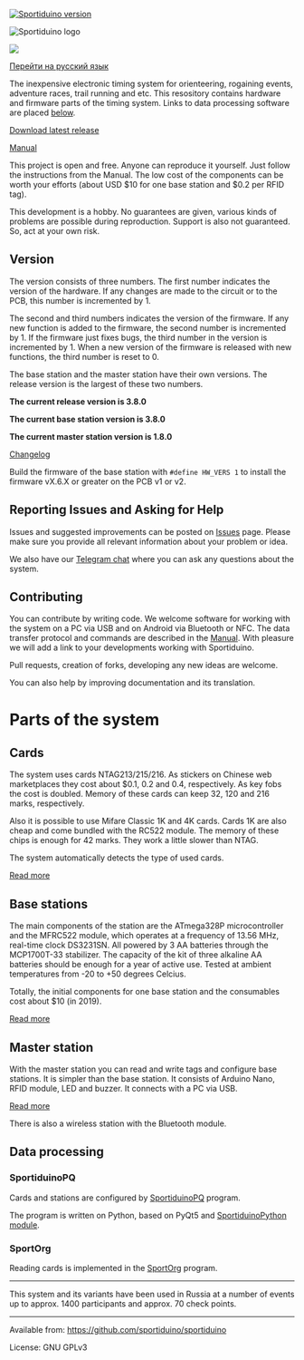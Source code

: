 ﻿[![Sportiduino version](https://img.shields.io/github/v/release/sportiduino/sportiduino)](https://github.com/sportiduino/sportiduino/releases)

![Sportiduino logo](/Images/logo.png?raw=true)

![](/Images/Sportiduino.JPG?raw=true)

[Перейти на русский язык](README.ru.md)

The inexpensive electronic timing system for orienteering, rogaining events, adventure races, trail running and etc.
This resository contains hardware and firmware parts of the timing system.
Links to data processing software are placed [below](#data-processing).

[Download latest release](https://github.com/sportiduino/sportiduino/releases/latest)

[Manual](/Doc/en.md)

This project is open and free. Anyone can reproduce it yourself. Just follow the instructions from the Manual.
The low cost of the components can be worth your efforts (about USD $10 for one base station and $0.2 per RFID tag).

This development is a hobby.
No guarantees are given, various kinds of problems are possible during reproduction.
Support is also not guaranteed. So, act at your own risk. 

## Version

The version consists of three numbers. The first number indicates the version of the hardware.
If any changes are made to the circuit or to the PCB, this number is incremented by 1.

The second and third numbers indicates the version of the firmware.
If any new function is added to the firmware, the second number is incremented by 1.
If the firmware just fixes bugs, the third number in the version is incremented by 1.
When a new version of the firmware is released with new functions, the third number is reset to 0.

The base station and the master station have their own versions. The release version is the largest of these two numbers.

**The current release version is 3.8.0**

**The current base station version is 3.8.0**

**The current master station version is 1.8.0**

[Changelog](/CHANGELOG.md)

Build the firmware of the base station with `#define HW_VERS 1` to install the firmware vX.6.X or greater on the PCB v1 or v2.

## Reporting Issues and Asking for Help

Issues and suggested improvements can be posted on [Issues](https://github.com/sportiduino/sportiduino/issues) page.
Please make sure you provide all relevant information about your problem or idea.

We also have our [Telegram chat](https://t.me/Sportiduino) where you can ask any questions about the system.

## Contributing

You can contribute by writing code.
We welcome software for working with the system on a PC via USB and on Android via Bluetooth or NFC.
The data transfer protocol and commands are described in the [Manual](/Doc/en/MasterStation.md).
With pleasure we will add a link to your developments working with Sportiduino.

Pull requests, creation of forks, developing any new ideas are welcome.

You can also help by improving documentation and its translation.

# Parts of the system

## Cards

The system uses cards NTAG213/215/216.
As stickers on Chinese web marketplaces they cost about $0.1, 0.2 and 0.4, respectively.
As key fobs the cost is doubled.
Memory of these cards can keep 32, 120 and 216 marks, respectively.

Also it is possible to use Mifare Classic 1K and 4K cards.
Cards 1K are also cheap and come bundled with the RC522 module.
The memory of these chips is enough for 42 marks. They work a little slower than NTAG.

The system automatically detects the type of used cards.

[Read more](/Doc/en/Card.md)

## Base stations

The main components of the station are the ATmega328P microcontroller and the MFRC522 module,
which operates at a frequency of 13.56 MHz, real-time clock DS3231SN.
All powered by 3 AA batteries through the MCP1700T-33 stabilizer.
The capacity of the kit of three alkaline AA batteries should be enough for a year of active use.
Tested at ambient temperatures from -20 to +50 degrees Celcius.

Totally, the initial components for one base station and the consumables cost about $10 (in 2019).

[Read more](/Doc/en/BaseStation.md)

## Master station

With the master station you can read and write tags and configure base stations.
It is simpler than the base station.
It consists of Arduino Nano, RFID module, LED and buzzer.
It connects with a PC via USB. 

[Read more](/Doc/en/MasterStation.md)

There is also a wireless station with the Bluetooth module. 

## Data processing

### SportiduinoPQ

Cards and stations are configured by [SportiduinoPQ](https://github.com/sportiduino/SportiduinoPQ) program.

The program is written on Python, based on PyQt5 and [SportiduinoPython module](https://github.com/sportiduino/sportiduinoPython).

### SportOrg

Reading cards is implemented in the [SportOrg](https://github.com/sportorg/pysport) program.

***********

This system and its variants have been used in Russia at a number of events
up to approx. 1400 participants and approx. 70 check points.

***********

Available from:  https://github.com/sportiduino/sportiduino

License:         GNU GPLv3
